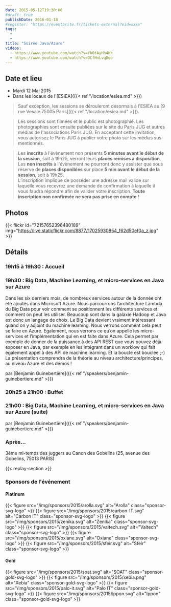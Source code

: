 ```yaml
---
date: 2015-05-12T19:30:00
#draft: true
publishDate: 2016-01-18
#register: "https://eventbrite.fr/tickets-external?eid=xxxx"
tags:
  -
  -
title: "Soirée Java/Azure"
videos:
  - https://www.youtube.com/watch?v=Yb0tAyHh4Kk
  - https://www.youtube.com/watch?v=DCfHnLvqDqo
---
```


## Date et lieu

- Mardi 12 Mai 2015
- Dans les locaux de l'[ESIEA]({{< ref "/location/esiea.md" >}})

> Sauf exception, les sessions se dérouleront désormais à l'ESIEA au [9 rue Vesale 75005 Paris]({{< ref "/location/esiea.md" >}}).

> Les sessions sont filmées et le public est photographié. Les photographies sont ensuite publiées sur le site du Paris JUG et autres médias de l'associations Paris JUG. En acceptant cette invitation, vous autorisez le Paris JUG à publier votre photo sur les médias sus-mentionnés.

> Les **inscrits** à l'évènement non présents **5 minutes avant le début de la session**, soit à 19h25, verront leurs **places remises à disposition**.  
> Les **non inscrits** à l'évènement ne pourront donc y assister que sous réserve de **places disponibles** sur place **5 min avant le début de la session**, soit à 19h25.  
> L’inscription implique de posséder une adresse mail valide sur laquelle vous recevrez une demande de confirmation à laquelle il vous faudra répondre afin de valider votre inscription.
> **Toute inscription non confirmée ne sera pas prise en compte !**

## Photos

{{< flickr id="72157652396480189" img="https://live.staticflickr.com/8877/17025930854_f62d50ef0a_z.jpg" >}}

## Détails

### 19h15 à 19h30 : Accueil

### 19h30 : Big Data, Machine Learning, et micro-services en Java sur Azure

Dans les six derniers mois, de nombreux services autour de la donnée ont été ajoutés dans Microsoft Azure. Nous parcourrons l’architecture Lambda du Big Data pour voir comment se positionnent les différents services et comment on peut les utiliser. Beaucoup sont dans la galaxie Hadoop et Java est donc un langage de choix. Le Big Data devient vraiment intéressant quand on y adjoint du machine learning. Nous verrons comment cela peut se faire en Azure. Egalement, nous verrons ce qu’on appelle les micro-services et l’implémentation qui en est faite dans Azure. Cela permet par exemple de donner de la puissance à des API REST que vous pouvez déjà exposer en Java, par exemple en les intégrant dans un worklow qui fait également appel à des API de machine learning. Et la boucle est bouclée ;-) La présentation comprendra de la théorie au niveau architecture/principes, au niveau Azure et des démos !

par [Benjamin Guinebertière]({{< ref "/speakers/benjamin-guinebertiere.md" >}})

### 20h25 à 21h00 : Buffet

### 21h00 : Big Data, Machine Learning, et micro-services en Java sur Azure (suite)

par [Benjamin Guinebertière]({{< ref "/speakers/benjamin-guinebertiere.md" >}})

### Après…

3ème mi-temps des juggers au Canon des Gobelins (25, avenue des Gobelins, 75013 PARIS)

{{< replay-section >}}

### Sponsors de l'événement

#### Platinum

{{< figure src="/img/sponsors/2015/arolla.svg" alt="Arolla" class="sponsor-svg-logo" >}}
{{< figure src="/img/sponsors/2015/carbon-IT.svg" alt="Carbon IT" class="sponsor-svg-logo" >}}
{{< figure src="/img/sponsors/2015/zenika.svg" alt="Zenika" class="sponsor-svg-logo" >}}
{{< figure src="/img/sponsors/2015/valtech.svg" alt="Valtech" class="sponsor-svg-logo" >}}
{{< figure src="/img/sponsors/2015/oxiane.svg" alt="Oxiane" class="sponsor-svg-logo" >}}
{{< figure src="/img/sponsors/2015/sfeir.svg" alt="Sfeir" class="sponsor-svg-logo" >}}

#### Gold

{{< figure src="/img/sponsors/2015/soat.svg" alt="SOAT" class="sponsor-gold-svg-logo" >}}
{{< figure src="/img/sponsors/2015/xebia.png" alt="Xebia" class="sponsor-gold-svg-logo" >}}
{{< figure src="/img/sponsors/2015/palo-it.svg" alt="Palo IT" class="sponsor-gold-svg-logo" >}}
{{< figure src="/img/sponsors/2015/ippon.svg" alt="Ippon" class="sponsor-gold-svg-logo" >}}
